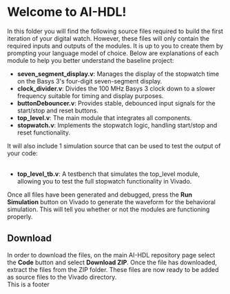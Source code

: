 <h1>Welcome to AI-HDL!</h1> 

In this folder you will find the following source files required to build the first iteration of your digital watch. However,
these files will only contain the required inputs and outputs of the modules. It is up to you to create them by prompting
your language model of choice. Below are explanations of each module to help you better understand the baseline project:

<ul>
<li><b>seven_segment_display.v</b>: Manages the display of the stopwatch time on the Basys 3's four-digit seven-segment display.</li>
<li><b>clock_divider.v</b>: Divides the 100 MHz Basys 3 clock down to a slower frequency suitable for timing and display purposes.</li>
<li><b>buttonDebouncer.v</b>: Provides stable, debounced input signals for the start/stop and reset buttons.</li>
<li><b>top_level.v</b>: The main module that integrates all components.</li>
<li><b>stopwatch.v</b>: Implements the stopwatch logic, handling start/stop and reset functionality.</li>
</ul>
It will also include 1 simulation source that can be used to test the output of your code:
<br></br>
<ul>
<li><b>top_level_tb.v</b>: A testbench that simulates the top_level module, allowing you to test the full stopwatch functionality in Vivado.</li>
</ul>

Once all files have been generated and debugged, press the <b>Run Simulation</b> button on Vivado to generate the waveform for the 
behavioral simulation. This will tell you whether or not the modules are functioning properly.

<h2>Download</h2>
In order to download the files, on the main AI-HDL repository page select the <b>Code</b> button and select <b>Download ZIP</b>. Once the file has downloaded, extract the files from the ZIP folder. These files are now ready to be added as source files to the Vivado directory.

<footer>This is a footer</footer>

